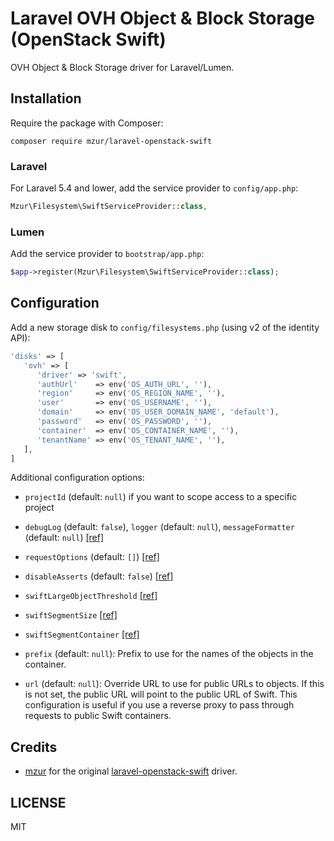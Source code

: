 # Laravel OVH Object & Block Storage (OpenStack Swift)

OVH Object & Block Storage driver for Laravel/Lumen.

## Installation

Require the package with Composer:

```
composer require mzur/laravel-openstack-swift
```

### Laravel

For Laravel 5.4 and lower, add the service provider to `config/app.php`:

```php
Mzur\Filesystem\SwiftServiceProvider::class,
```

### Lumen

Add the service provider to `bootstrap/app.php`:
```php
$app->register(Mzur\Filesystem\SwiftServiceProvider::class);
```

## Configuration

Add a new storage disk to `config/filesystems.php` (using v2 of the identity API):

```php
'disks' => [
   'ovh' => [
      'driver' => 'swift',
      'authUrl'    => env('OS_AUTH_URL', ''),
      'region'     => env('OS_REGION_NAME', ''),
      'user'       => env('OS_USERNAME', ''),
      'domain'     => env('OS_USER_DOMAIN_NAME', 'default'),
      'password'   => env('OS_PASSWORD', ''),
      'container'  => env('OS_CONTAINER_NAME', ''),
      'tenantName' => env('OS_TENANT_NAME', ''),
   ],
]
```

Additional configuration options:

- `projectId` (default: `null`) if you want to scope access to a specific project

- `debugLog` (default: `false`), `logger` (default: `null`), `messageFormatter` (default: `null`) [[ref]](https://github.com/php-opencloud/openstack/issues/47#issuecomment-208181121)

- `requestOptions` (default: `[]`) [[ref]](https://github.com/php-opencloud/openstack/pull/63#issue-74731062)

- `disableAsserts` (default: `false`) [[ref]](https://flysystem.thephpleague.com/docs/advanced/performance/)

- `swiftLargeObjectThreshold` [[ref]](https://github.com/mzur/flysystem-openstack-swift#configuration)

- `swiftSegmentSize` [[ref]](https://github.com/mzur/flysystem-openstack-swift#configuration)

- `swiftSegmentContainer` [[ref]](https://github.com/mzur/flysystem-openstack-swift#configuration)

- `prefix` (default: `null`): Prefix to use for the names of the objects in the container.

- `url` (default: `null`): Override URL to use for public URLs to objects. If this is not set, the public URL will point to the public URL of Swift. This configuration is useful if you use a reverse proxy to pass through requests to public Swift containers.

## Credits
* [mzur](https://github.com/mzur) for the original [laravel-openstack-swift](https://github.com/mzur/laravel-openstack-swift) driver.

## LICENSE
MIT
